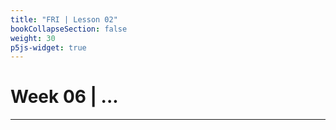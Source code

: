 ```yaml
---
title: "FRI | Lesson 02"
bookCollapseSection: false
weight: 30
p5js-widget: true
---
```


# Week 06 | ...

---

